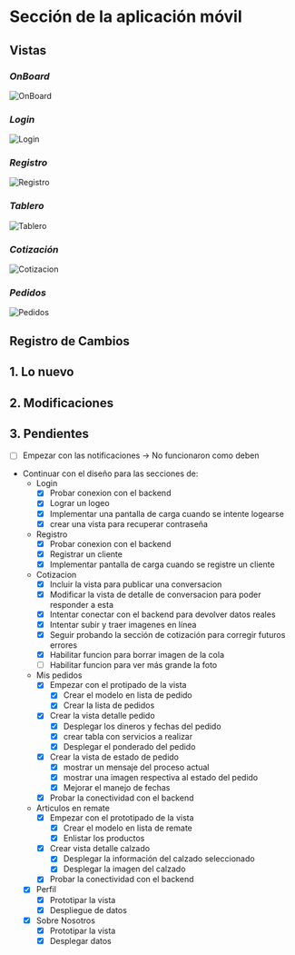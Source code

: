 # Sección de la aplicación móvil

## Vistas

### *OnBoard*
![OnBoard](https://i.ibb.co/ph55X3j/onboard-group.png)


### *Login*
![Login](https://i.ibb.co/gwPKmzz/login.png)


### *Registro*
![Registro](https://i.ibb.co/180mtcB/registro.png)


### *Tablero*
![Tablero](https://i.ibb.co/r0tvV6b/dashboard-group.png)


### *Cotización*
![Cotizacion](https://i.ibb.co/09T70Qn/publicaciones-group.png)

### *Pedidos*
![Pedidos](https://i.ibb.co/VH3Q8Vs/pedidos-group.png)


## Registro de Cambios
## 1. Lo nuevo
## 2.    Modificaciones
## 3.   Pendientes
- [ ] Empezar con las notificaciones -> No funcionaron como deben
- Continuar con el diseño para las secciones de:
    - Login
      - [x] Probar conexion con el backend
      - [x] Lograr un logeo
      - [x] Implementar una pantalla de carga cuando se intente logearse
      - [x] crear una vista para recuperar contraseña
    - Registro
      - [x] Probar conexion con el backend
      - [x] Registrar un cliente
      - [x] Implementar pantalla de carga cuando se registre un cliente
    - Cotizacion
      - [x] Incluir la vista para publicar una conversacion
      - [x] Modificar la vista de detalle de conversacion para poder responder a esta
      - [x] Intentar conectar con el backend para devolver datos reales
      - [x] Intentar subir y traer imagenes en línea
      - [x] Seguir probando la sección de cotización para corregir futuros errores
      - [x] Habilitar funcion para borrar imagen de la cola
      - [ ] Habilitar funcion para ver más grande la foto
    - Mis pedidos
      - [x] Empezar con el protipado de la vista
        - [x] Crear el modelo en lista de pedido
        - [x] Crear la lista de pedidos
      - [x] Crear la vista detalle pedido
        - [x] Desplegar los dineros y fechas del pedido
        - [x] crear tabla con servicios a realizar
        - [x] Desplegar el ponderado del pedido
      - [x] Crear la vista de estado de pedido
        - [x] mostrar un mensaje del proceso actual
        - [x] mostrar una imagen respectiva al estado del pedido
        - [x] Mejorar el manejo de fechas
      - [x] Probar la conectividad con el backend
    - Articulos en remate
      - [x] Empezar con el prototipado de la vista
        - [x] Crear el modelo en lista de remate
        - [x] Enlistar los productos
      - [x] Crear vista detalle calzado
        - [x] Desplegar la información del calzado seleccionado
        - [X] Desplegar la imagen del calzado
      - [x] Probar la conectividad con el backend
    - [x] Perfil
      - [x] Prototipar la vista
      - [x] Despliegue de datos
    - [x] Sobre Nosotros
      - [x] Prototipar la vista
      - [x] Desplegar datos
